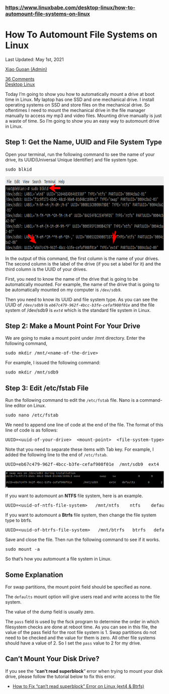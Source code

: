 ### https://www.linuxbabe.com/desktop-linux/how-to-automount-file-systems-on-linux

<div class="single_post_content">
<h1 class="postitle entry-title">How To Automount File Systems on Linux</h1>

<div class="single_metainfo ">

<i class="fa-calendar"></i><a class="comm_date post-date updated">Last Updated: May 1st, 2021</a>

<i class="fa-user"></i><a class="vcard author post-author" href="https://www.linuxbabe.com/author/xiao-guoan"><span class="fn author">Xiao Guoan (Admin)</span></a>

<i class="fa-comments-o"></i><div class="meta_comm"><a href="https://www.linuxbabe.com/desktop-linux/how-to-automount-file-systems-on-linux#comments">36 Comments</a></div>
<i class="fa-th-list"></i><div class="catag_list"><a href="https://www.linuxbabe.com/category/desktop-linux" rel="category tag">Desktop Linux</a></div>

</div>

<div class="thn_post_wrap">
<p>Today I’m going to show you how to automatically mount a drive at boot time in Linux. My laptop has one SSD and one mechanical drive. I install operating systems on SSD and store files on the mechanical drive. So oftentimes I need to mount the mechanical drive in the file manager manually to access my mp3 and video files. Mounting drive manually is just a waste of time. So I’m going to show you an easy way to automount drive in Linux.</p>
<h2>Step 1: Get the Name, UUID and File System Type</h2>
<p>Open your terminal, run the following command to see the name of your drive, its UUID(Universal Unique Identifier) and file system type.</p>
<pre>sudo blkid</pre>
<img src="https://raw.githubusercontent.com/JasminDreasond/Tiny-Ubuntu-Desktop/main/image/xiao%40debian_-media-xiao-b43e4eea-9796-4ac6-9c48-2bcaa4635373-bison-youtube-linux-OhHeyItsLou_740.webp" alt="sudo blkid command" width="830" height="235">
<p>In the output of this command, the first column is the name of your drives. The second column is the label of the drive (if you set a label for it) and the third column is the UUID of your drives.</p>
<p>First, you need to know the name of the drive that is going to be automatically mounted. For example, the name of the drive that is going to be automatically mounted on my computer is <code>/dev/sdb9</code>.</p>
<p>Then you need to know its UUID and file system type. As you can see the UUID of <code>/dev/sdb9</code> is <code><em>eb67c479-962f-4bcc-b3fe-cefaf908f01e</em></code> and the file system of /dev/sdb9 is <code><em>ext4</em></code> which is the standard file system in Linux.</p>
<h2>Step 2: Make a Mount Point For Your Drive</h2>
<p>We are going to make a mount point under /mnt directory. Enter the following command,</p>
<pre>sudo mkdir /mnt/&lt;name-of-the-drive&gt;</pre>
<p>For example, I issued the following command:</p>
<pre>sudo mkdir /mnt/sdb9</pre>
<h2>Step 3: Edit /etc/fstab File</h2>
<p>Run the following command to edit the <code>/etc/fstab</code> file. Nano is a command-line editor on Linux.</p>
<pre>sudo nano /etc/fstab</pre>
<p>We need to append one line of code at the end of the file. The format of this line of code is as follows:</p>
<pre>UUID=&lt;uuid-of-your-drive&gt;  &lt;mount-point&gt;  &lt;file-system-type&gt;  &lt;mount-option&gt;  &lt;dump&gt;  &lt;pass&gt;</pre>
<p>Note that you need to separate these items with Tab key. For example, I added the following line to the end of <code>/etc/fstab</code>.</p>
<pre>UUID=eb67c479-962f-4bcc-b3fe-cefaf908f01e  /mnt/sdb9  ext4  defaults  0  2</pre>
<img src="https://raw.githubusercontent.com/JasminDreasond/Tiny-Ubuntu-Desktop/main/image/Selection_741.webp">
<p>If you want to automount an <strong>NTFS</strong> file system, here is an example.</p>
<pre>UUID=&lt;uuid-of-ntfs-file-system&gt;&nbsp;  /mnt/ntfs&nbsp;   ntfs&nbsp;   defaults   0   2</pre>
<p>If you want to automount a <strong>Btrfs</strong> file system, then change the file system type to btrfs.</p>
<pre>UUID=&lt;uuid-of-btrfs-file-system&gt;&nbsp;  /mnt/btrfs&nbsp;  btrfs&nbsp;  defaults  0   2</pre>
<p>Save and close the file. Then run the following command to see if it works.</p>
<pre>sudo mount -a</pre>
<p>So that’s how you automount a file system in Linux.</p>
<h2>Some Explanation</h2>
<p>For swap partitions, the mount point field should be specified as none.</p>
<p>The <code>defaults</code> mount option will give users read and write access to the file system.</p>
<p>The value of the dump field is usually zero.</p>
<p>The <code>pass</code> field is used by the fsck program to determine the order in which filesystem checks are done at reboot time. As you can see in this file, the value of the pass field for the root file system is 1. Swap partitions do not need to be checked and the value for them is zero. All other file systems should have a value of 2. So I set the <code>pass</code> value to 2 for my drive.</p>
<h2>Can’t Mount Your Disk Drive?</h2>
<p>If you see the “<strong>can’t read superblock</strong>” error when trying to mount your disk drive, please follow the tutorial below to fix this error.</p>
<ul>
<li><a href="https://www.linuxbabe.com/desktop-linux/fix-cant-read-superblock-error" target="_blank" rel="noopener">How to Fix “can’t read superblock” Error on Linux (ext4 &amp; Btrfs)</a></li>
</ul>

</div>
